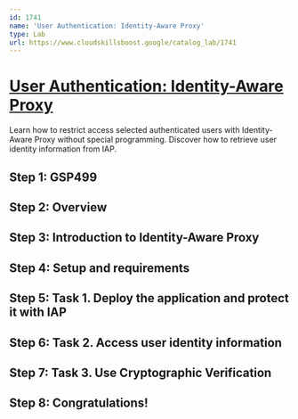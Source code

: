 ```yaml
---
id: 1741
name: 'User Authentication: Identity-Aware Proxy'
type: Lab
url: https://www.cloudskillsboost.google/catalog_lab/1741
---
```


# [User Authentication: Identity-Aware Proxy](https://www.cloudskillsboost.google/catalog_lab/1741)

Learn how to restrict access selected authenticated users with Identity-Aware Proxy without special programming. Discover how to retrieve user identity information from IAP.

## Step 1: GSP499

## Step 2: Overview

## Step 3: Introduction to Identity-Aware Proxy

## Step 4: Setup and requirements

## Step 5: Task 1. Deploy the application and protect it with IAP

## Step 6: Task 2. Access user identity information

## Step 7: Task 3. Use Cryptographic Verification

## Step 8: Congratulations!
